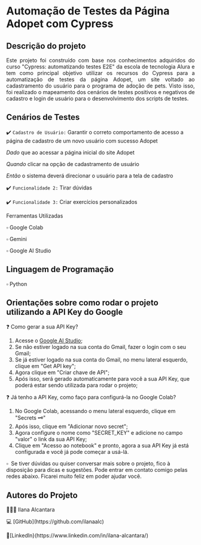 # Automação de Testes da Página Adopet com Cypress

## Descrição do projeto 

<p align="justify">
Este projeto foi construído com base nos conhecimentos adquiridos do curso "Cypress: automatizando testes E2E" da escola de tecnologia Alura e tem como principal objetivo utilizar os recursos do Cypress para a automatização de testes da página Adopet, um site voltado ao cadastramento do usuário para o programa de adoção de pets. Visto isso, foi realizado o mapeamento dos cenários de testes positivos e negativos de cadastro e login de usuário para o desenvolvimento dos scripts de testes.

</p>

## Cenários de Testes

:heavy_check_mark: `Cadastro de Usuário:` Garantir o correto comportamento de acesso a página de cadastro de um novo usuário com sucesso Adopet <p>
*Dado* que ao acessar a página inicial do site Adopet <p>
*Quando* clicar na opção de cadastramento de usuário <p>
*Então* o sistema deverá direcionar o usuário para a tela de cadastro <br>



  
:heavy_check_mark: `Funcionalidade 2:` Tirar dúvidas
<p align="justify"
Com esta funcionalidade, você pode tirar suas dúvidas, sejam elas relacionadas ao conteúdo que você estava buscando ou não.

:heavy_check_mark: `Funcionalidade 3:` Criar exercícios personalizados
<p align="justify"
Por último, você também pode gerar exercícios para a prática dos conteúdos que você esteja buscando. Além disso, os exercícios são gerados de forma totalmente personalizada para você, com a quantidade de questões que deseja e o nível de dificuldade que você informar.

## Ferramentas Utilizadas
<p> ▫️ Google Colab 
<p> ▫️ Gemini 
<p> ▫️ Google AI Studio 

## Linguagem de Programação
▫️ Python

## Orientações sobre como rodar o projeto utilizando a API Key do Google

❓ Como gerar a sua API Key?
1. Acesse o [Google AI Studio](https://aistudio.google.com/app/prompts/new_chat?);
2. Se não estiver logado na sua conta do Gmail, fazer o login com o seu Gmail;
3. Se já estiver logado na sua conta do Gmail, no menu lateral esquerdo, clique em "Get API key";
4. Agora clique em "Criar chave de API";
5. Após isso, será gerado automaticamente para você a sua API Key, que poderá estar sendo utilizada para rodar o projeto;

❓ Já tenho a API Key, como faço para configurá-la no Google Colab?
1. No Google Colab, acessando o menu lateral esquerdo, clique em "Secrets 🗝️"
2. Após isso, clique em "Adicionar novo secret";
3. Agora configure o nome como "SECRET_KEY" e adicione no campo "valor" o link da sua API Key;
4. Clique em "Acesso ao notebook" e pronto, agora a sua API Key já está configurada e você já pode começar a usá-lá.

▫ ️ Se tiver dúvidas ou quiser conversar mais sobre o projeto, fico à disposição para dicas e sugestões. Pode entrar em contato comigo pelas redes abaixo. Ficarei muito feliz em poder ajudar você.

## Autores do Projeto
<p>👩🏽‍💻 Ilana Alcantara
<p>💻 [GitHub](https://github.com/ilanaalc)
<p> 🔹[LinkedIn}(https://www.linkedin.com/in/ilana-alcantara/)

